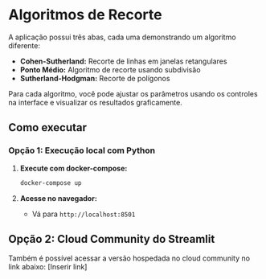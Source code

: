 # Algoritmos de Recorte

A aplicação possui três abas, cada uma demonstrando um algoritmo diferente:

- **Cohen-Sutherland:** Recorte de linhas em janelas retangulares
- **Ponto Médio:** Algoritmo de recorte usando subdivisão
- **Sutherland-Hodgman:** Recorte de polígonos

Para cada algoritmo, você pode ajustar os parâmetros usando os controles na interface e visualizar os resultados graficamente.

## Como executar

### Opção 1: Execução local com Python

1. **Execute com docker-compose:**
   ```bash
   docker-compose up
   ```

2. **Acesse no navegador:**
   - Vá para `http://localhost:8501`

## Opção 2: Cloud Community do Streamlit

Também é possível acessar a versão hospedada no cloud community no link abaixo:
[Inserir link]